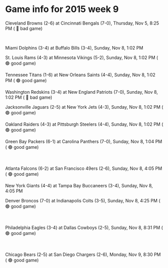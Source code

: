 # Game info for 2015 week 9

Cleveland Browns (2-6) at Cincinnati Bengals (7-0), Thursday, Nov 5, 8:25 PM (	:red_circle: bad game)


<br/>

Miami Dolphins (3-4) at Buffalo Bills (3-4), Sunday, Nov 8, 1:02 PM

St. Louis Rams (4-3) at Minnesota Vikings (5-2), Sunday, Nov 8, 1:02 PM (	:green_circle: good game)

Tennessee Titans (1-6) at New Orleans Saints (4-4), Sunday, Nov 8, 1:02 PM (	:green_circle: good game)

Washington Redskins (3-4) at New England Patriots (7-0), Sunday, Nov 8, 1:02 PM (	:red_circle: bad game)

Jacksonville Jaguars (2-5) at New York Jets (4-3), Sunday, Nov 8, 1:02 PM (	:green_circle: good game)

Oakland Raiders (4-3) at Pittsburgh Steelers (4-4), Sunday, Nov 8, 1:02 PM (	:green_circle: good game)

Green Bay Packers (6-1) at Carolina Panthers (7-0), Sunday, Nov 8, 1:04 PM (	:green_circle: good game)


<br/>

Atlanta Falcons (6-2) at San Francisco 49ers (2-6), Sunday, Nov 8, 4:05 PM (	:green_circle: good game)

New York Giants (4-4) at Tampa Bay Buccaneers (3-4), Sunday, Nov 8, 4:05 PM

Denver Broncos (7-0) at Indianapolis Colts (3-5), Sunday, Nov 8, 4:25 PM (	:green_circle: good game)


<br/>

Philadelphia Eagles (3-4) at Dallas Cowboys (2-5), Sunday, Nov 8, 8:31 PM (	:green_circle: good game)


<br/>

Chicago Bears (2-5) at San Diego Chargers (2-6), Monday, Nov 9, 8:30 PM (	:green_circle: good game)

